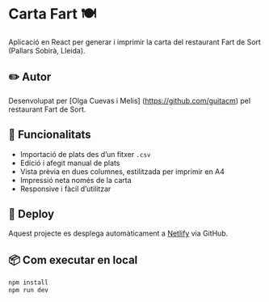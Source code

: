 # Carta Fart 🍽️

Aplicació en React per generar i imprimir la carta del restaurant Fart de Sort (Pallars Sobirà, Lleida).

## ✏️ Autor

Desenvolupat per [Olga Cuevas i Melis] (https://github.com/guitacm) pel restaurant Fart de Sort.

## 🔧 Funcionalitats

- Importació de plats des d’un fitxer `.csv`
- Edició i afegit manual de plats
- Vista prèvia en dues columnes, estilitzada per imprimir en A4
- Impressió neta només de la carta
- Responsive i fàcil d’utilitzar

## 🚀 Deploy

Aquest projecte es desplega automàticament a [Netlify](https://netlify.com) via GitHub.

## 📦 Com executar en local

```bash
npm install
npm run dev
